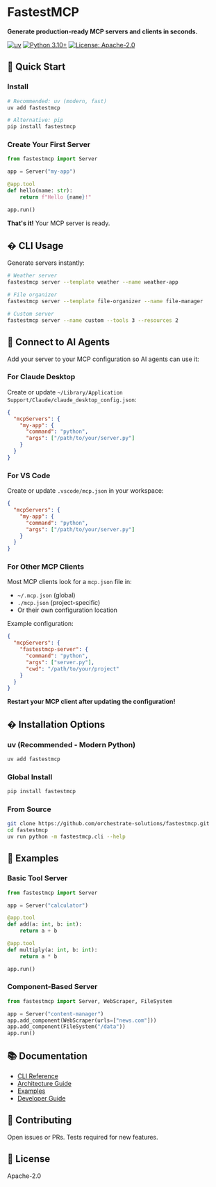 
# FastestMCP

**Generate production-ready MCP servers and clients in seconds.**

[![uv](https://img.shields.io/badge/⚡_uv-Recommended-blue)](https://github.com/astral-sh/uv)
[![Python 3.10+](https://img.shields.io/badge/python-3.10+-blue.svg)](https://www.python.org/downloads/)
[![License: Apache-2.0](https://img.shields.io/badge/License-Apache%202.0-yellow.svg)](https://opensource.org/licenses/Apache-2.0)

## 👋 Quick Start

### Install
```bash
# Recommended: uv (modern, fast)
uv add fastestmcp

# Alternative: pip
pip install fastestmcp
```

### Create Your First Server
```python
from fastestmcp import Server

app = Server("my-app")

@app.tool
def hello(name: str):
    return f"Hello {name}!"

app.run()
```

**That's it!** Your MCP server is ready.

## �️ CLI Usage

Generate servers instantly:

```bash
# Weather server
fastestmcp server --template weather --name weather-app

# File organizer
fastestmcp server --template file-organizer --name file-manager

# Custom server
fastestmcp server --name custom --tools 3 --resources 2
```

## 🔗 Connect to AI Agents

Add your server to your MCP configuration so AI agents can use it:

### For Claude Desktop

Create or update `~/Library/Application Support/Claude/claude_desktop_config.json`:

```json
{
  "mcpServers": {
    "my-app": {
      "command": "python",
      "args": ["/path/to/your/server.py"]
    }
  }
}
```

### For VS Code

Create or update `.vscode/mcp.json` in your workspace:

```json
{
  "mcpServers": {
    "my-app": {
      "command": "python",
      "args": ["/path/to/your/server.py"]
    }
  }
}
```

### For Other MCP Clients

Most MCP clients look for a `mcp.json` file in:
- `~/.mcp.json` (global)
- `./mcp.json` (project-specific)
- Or their own configuration location

Example configuration:
```json
{
  "mcpServers": {
    "fastestmcp-server": {
      "command": "python",
      "args": ["server.py"],
      "cwd": "/path/to/your/project"
    }
  }
}
```

**Restart your MCP client after updating the configuration!**

## � Installation Options

### uv (Recommended - Modern Python)
```bash
uv add fastestmcp
```

### Global Install
```bash
pip install fastestmcp
```

### From Source
```bash
git clone https://github.com/orchestrate-solutions/fastestmcp.git
cd fastestmcp
uv run python -m fastestmcp.cli --help
```

## 🎨 Examples

### Basic Tool Server
```python
from fastestmcp import Server

app = Server("calculator")

@app.tool
def add(a: int, b: int):
    return a + b

@app.tool
def multiply(a: int, b: int):
    return a * b

app.run()
```

### Component-Based Server
```python
from fastestmcp import Server, WebScraper, FileSystem

app = Server("content-manager")
app.add_component(WebScraper(urls=["news.com"]))
app.add_component(FileSystem("/data"))
app.run()
```

## 📚 Documentation

- [CLI Reference](docs/cli/cli-cheatsheet.md)
- [Architecture Guide](docs/architecture/)
- [Examples](docs/examples/)
- [Developer Guide](docs/developer/)

## 🤝 Contributing

Open issues or PRs. Tests required for new features.

## 📄 License

Apache-2.0
